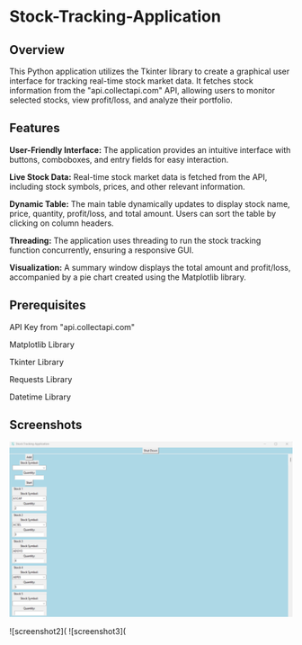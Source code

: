 # Stock-Tracking-Application

## Overview
This Python application utilizes the Tkinter library to create a graphical user interface for tracking real-time stock market data. It fetches stock information from the "api.collectapi.com" API, allowing users to monitor selected stocks, view profit/loss, and analyze their portfolio.

## Features
**User-Friendly Interface:** The application provides an intuitive interface with buttons, comboboxes, and entry fields for easy interaction.

**Live Stock Data:** Real-time stock market data is fetched from the API, including stock symbols, prices, and other relevant information.

**Dynamic Table:** The main table dynamically updates to display stock name, price, quantity, profit/loss, and total amount. Users can sort the table by clicking on column headers.

**Threading:** The application uses threading to run the stock tracking function concurrently, ensuring a responsive GUI.

**Visualization:** A summary window displays the total amount and profit/loss, accompanied by a pie chart created using the Matplotlib library.

## Prerequisites
API Key from "api.collectapi.com"

Matplotlib Library

Tkinter Library

Requests Library 

Datetime Library

## Screenshots

![screenshot1](https://github.com/alisan0celik/Stock-Tracking-Application/blob/main/Screenshots/Ekran%20g%C3%B6r%C3%BCnt%C3%BCs%C3%BC%202023-12-19%20164437.png)

![screenshot2](
![screenshot3](
